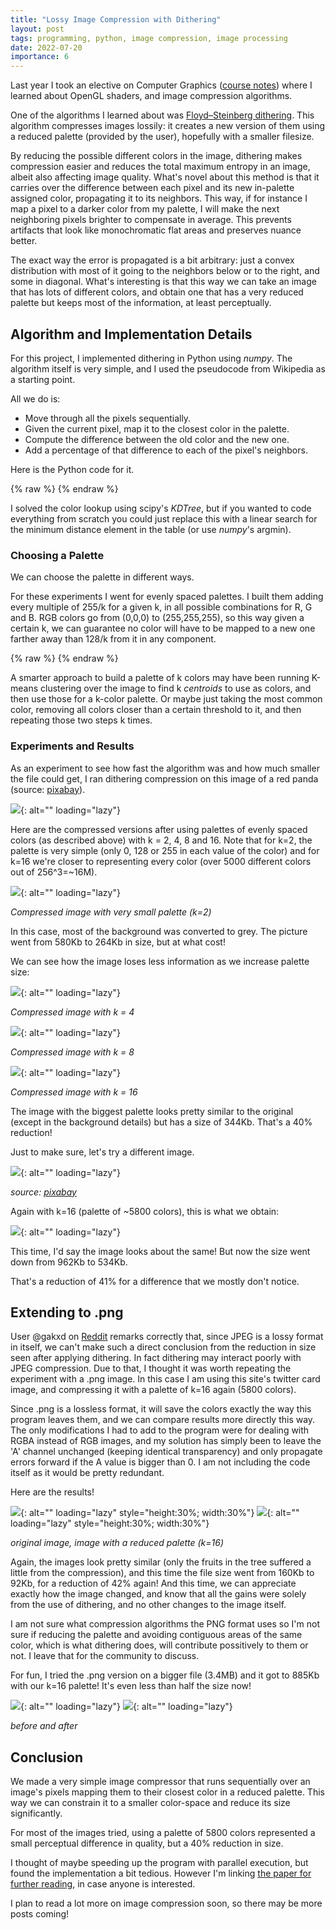 ```yaml
---
title: "Lossy Image Compression with Dithering"
layout: post
tags: programming, python, image compression, image processing
date: 2022-07-20
importance: 6
---
```


Last year I took an elective on Computer Graphics ([course notes](/wiki-articles/computer-science/computer-graphics)) where I learned about OpenGL shaders, and image compression algorithms.

One of the algorithms I learned about was [Floyd–Steinberg dithering](https://en.wikipedia.org/wiki/Floyd%E2%80%93Steinberg_dithering). This algorithm compresses images lossily: it creates a new version of them using a reduced palette (provided by the user), hopefully with a smaller filesize.

By reducing the possible different colors in the image, dithering makes compression easier and reduces the total maximum entropy in an image, albeit also affecting image quality. What's novel about this method is that it carries over the difference between each pixel and its new in-palette assigned color, propagating it to its neighbors. This way, if for instance I map a pixel to a darker color from my palette, I will make the next neighboring pixels brighter to compensate in average. This prevents artifacts that look like monochromatic flat areas and preserves nuance better.

The exact way the error is propagated is a bit arbitrary: just a convex distribution with most of it going to the neighbors below or to the right, and some in diagonal. What's interesting is that this way we can take an image that has lots of different colors, and obtain one that has a very reduced palette but keeps most of the information, at least perceptually.

## Algorithm and Implementation Details

For this project, I implemented dithering in Python using _numpy_. The algorithm itself is very simple, and I used the pseudocode from Wikipedia as a starting point.

All we do is:
- Move through all the pixels sequentially.
- Given the current pixel, map it to the closest color in the palette.
- Compute the difference between the old color and the new one.
- Add a percentage of that difference to each of the pixel's neighbors.

Here is the Python code for it.

{% raw %} <script src="https://gist.github.com/StrikingLoo/481717106a5c9790d8a8fe2687fb7087.js"></script> {% endraw %}

I solved the color lookup using scipy's _KDTree_, but if you wanted to code everything from scratch you could just replace this with a linear search for the minimum distance element in the table (or use _numpy_'s argmin).

### Choosing a Palette

We can choose the palette in different ways.

For these experiments I went for evenly spaced palettes. I built them adding every multiple of 255/k for a given k, in all possible combinations for R, G and B. RGB colors go from (0,0,0) to (255,255,255), so this way given a certain k, we can guarantee no color will have to be mapped to a new one farther away than 128/k from it in any component.

{% raw %}  <script src="https://gist.github.com/StrikingLoo/a4d8417f96369ce69eb1aae73b850a1d.js"></script> {% endraw %} 

A smarter approach to build a palette of k colors may have been running K-means clustering over the image to find k _centroids_ to use as colors, and then use those for a k-color palette. Or maybe just taking the most common color, removing all colors closer than a certain threshold to it, and then repeating those two steps k times.

### Experiments and Results

As an experiment to see how fast the algorithm was and how much smaller the file could get, I ran dithering compression on this image of a red panda (source: [pixabay](pixabay.com)).

![](/resources/post_image/red-panda.jpg){: alt="" loading="lazy"}

Here are the compressed versions after using palettes of evenly spaced colors (as described above) with k = 2, 4, 8 and 16. Note that for k=2, the palette is very simple (only 0, 128 or 255 in each value of the color) and for k=16 we're closer to representing every color (over 5000 different colors out of 256^3=\~16M).

![](/resources/post_image/red-panda-2.jpg){: alt="" loading="lazy"}

*Compressed image with very small palette (k=2)*

In this case, most of the background was converted to grey. 
The picture went from 580Kb to 264Kb in size, but at what cost!

We can see how the image loses less information as we increase palette size:

![](/resources/post_image/red-panda-4.jpg){: alt="" loading="lazy"}

*Compressed image with k = 4*

![](/resources/post_image/red-panda-8.jpg){: alt="" loading="lazy"}

*Compressed image with k = 8*

![](/resources/post_image/red-panda-16.jpg){: alt="" loading="lazy"}

*Compressed image with k = 16*

The image with the biggest palette looks pretty similar to the original (except in the background details) but has a size of 344Kb. That's a 40% reduction! 

Just to make sure, let's try a different image.

![](/resources/post_image/avenue.jpg){: alt="" loading="lazy"}

_source: [pixabay](https://pixabay.com/photos/avenue-trees-path-sunbeams-sunrays-815297/)_

Again with k=16 (palette of \~5800 colors), this is what we obtain:

![](/resources/post_image/avenue-16.jpg){: alt="" loading="lazy"}

This time, I'd say the image looks about the same! But now the size went down from 962Kb to 534Kb. 

That's a reduction of 41% for a difference that we mostly don't notice.

## Extending to .png

User @gakxd on [Reddit](https://www.reddit.com/r/programming/comments/w6b8ia/lossy_image_compression_with_dithering/) remarks correctly that, since JPEG is a lossy format in itself, we can't make such a direct conclusion from the reduction in size seen after applying dithering. In fact dithering may interact poorly with JPEG compression. Due to that, I thought it was worth repeating the experiment with a .png image. In this case I am using this site's twitter card image, and compressing it with a palette of k=16 again (5800 colors).

Since .png is a lossless format, it will save the colors exactly the way this program leaves them, and we can compare results more directly this way.
The only modifications I had to add to the program were for dealing with RGBA instead of RGB images, and my solution has simply been to leave the 'A' channel unchanged (keeping identical transparency) and only propagate errors forward if the A value is bigger than 0. I am not including the code itself as it would be pretty redundant.

Here are the results!

![](/resources/post_image/potted-tree.png){: alt="" loading="lazy" style="height:30%; width:30%"}
![](/resources/post_image/potted-tree-16.png){: alt="" loading="lazy" style="height:30%; width:30%"}

_original image, image with a reduced palette (k=16)_

Again, the images look pretty similar (only the fruits in the tree suffered a little from the compression), and this time the file size went from 160Kb to 92Kb, for a reduction of 42% again! And this time, we can appreciate exactly how the image changed, and know that all the gains were solely from the use of dithering, and no other changes to the image itself. 

I am not sure what compression algorithms the PNG format uses so I'm not sure if reducing the palette and avoiding contiguous areas of the same color, which is what dithering does, will contribute possitively to them or not. I leave that for the community to discuss.

For fun, I tried the .png version on a bigger file (3.4MB) and it got to 885Kb with our k=16 palette! It's even less than half the size now!

![](/resources/post_image/large-tree.png){: alt="" loading="lazy"}
![](/resources/post_image/large-tree-16.png){: alt="" loading="lazy"}

_before and after_

## Conclusion

We made a very simple image compressor that runs sequentially over an image's pixels mapping them to their closest color in a reduced palette. This way we can constrain it to a smaller color-space and reduce its size significantly.

For most of the images tried, using a palette of 5800 colors represented a small perceptual difference in quality, but a 40% reduction in size.

I thought of maybe speeding up the program with parallel execution, but found the implementation a bit tedious. However I'm linking [the paper for further reading](https://hal.archives-ouvertes.fr/hal-03594790/document), in case anyone is interested.

I plan to read a lot more on image compression soon, so there may be more posts coming!